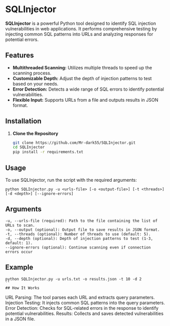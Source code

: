 # SQLInjector


**SQLInjector** is a powerful Python tool designed to identify SQL injection vulnerabilities in web applications. It performs comprehensive testing by injecting common SQL patterns into URLs and analyzing responses for potential errors.

## Features

- **Multithreaded Scanning:** Utilizes multiple threads to speed up the scanning process.
- **Customizable Depth:** Adjust the depth of injection patterns to test based on your needs.
- **Error Detection:** Detects a wide range of SQL errors to identify potential vulnerabilities.
- **Flexible Input:** Supports URLs from a file and outputs results in JSON format.

## Installation

1. **Clone the Repository**

   ```bash
   git clone https://github.com/Mr-dark55/SQLInjector.git
   cd SQLInjector
   pip install -r requirements.txt
   ```
## Usage
To use SQLInjector, run the script with the required arguments:
```
python SQLInjector.py -u <urls-file> [-o <output-file>] [-t <threads>] [-d <depth>] [--ignore-errors]

```
## Arguments


```
-u, --urls-file (required): Path to the file containing the list of URLs to scan.
-o, --output (optional): Output file to save results in JSON format.
-t, --threads (optional): Number of threads to use (default: 5).
-d, --depth (optional): Depth of injection patterns to test (1-3, default: 1).
--ignore-errors (optional): Continue scanning even if connection errors occur
```
## Example
```
python SQLInjector.py -u urls.txt -o results.json -t 10 -d 2
``
## How It Works
```
URL Parsing: The tool parses each URL and extracts query parameters.
Injection Testing: It injects common SQL patterns into the query parameters.
Error Detection: Checks for SQL-related errors in the response to identify potential vulnerabilities.
Results: Collects and saves detected vulnerabilities in a JSON file.
```
